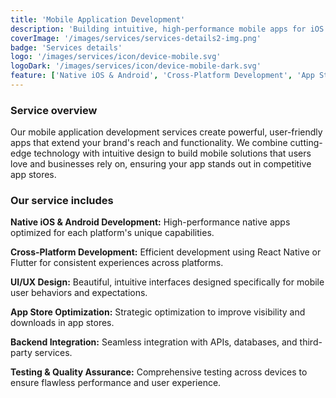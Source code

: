 ```yaml
---
title: 'Mobile Application Development'
description: 'Building intuitive, high-performance mobile apps for iOS and Android that deliver exceptional user experiences and drive business growth.'
coverImage: '/images/services/services-details2-img.png'
badge: 'Services details'
logo: '/images/services/icon/device-mobile.svg'
logoDark: '/images/services/icon/device-mobile-dark.svg'
feature: ['Native iOS & Android', 'Cross-Platform Development', 'App Store Optimization']
---
```


### Service overview

Our mobile application development services create powerful, user-friendly apps that extend your brand's reach and functionality. We combine cutting-edge technology with intuitive design to build mobile solutions that users love and businesses rely on, ensuring your app stands out in competitive app stores.

### Our service includes

**Native iOS & Android Development:** High-performance native apps optimized for each platform's unique capabilities.

**Cross-Platform Development:** Efficient development using React Native or Flutter for consistent experiences across platforms.

**UI/UX Design:** Beautiful, intuitive interfaces designed specifically for mobile user behaviors and expectations.

**App Store Optimization:** Strategic optimization to improve visibility and downloads in app stores.

**Backend Integration:** Seamless integration with APIs, databases, and third-party services.

**Testing & Quality Assurance:** Comprehensive testing across devices to ensure flawless performance and user experience.
